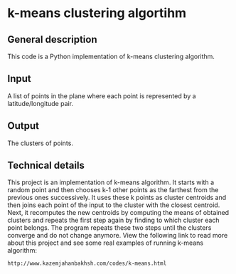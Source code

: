 k-means clustering algortihm
============================

## General description
 
This code is a Python implementation of k-means clustering algorithm.

## Input

A list of points in the plane where each point is represented by a latitude/longitude pair.

## Output

The clusters of points.

## Technical details

This project is an implementation of k-means algorithm. It starts with a random point and then chooses k-1 other points as the farthest from the previous ones successively. It uses these k points as cluster centroids and then joins each point of the input to the cluster with the closest centroid. Next, it recomputes the new centroids by computing the means of obtained clusters and repeats the first step again by finding to which cluster each point belongs. The program repeats these two steps until the clusters converge and do not change anymore. View the following link to read more about this project and see some real examples of running k-means algorithm:

	http://www.kazemjahanbakhsh.com/codes/k-means.html
